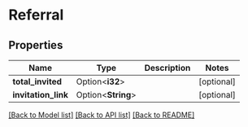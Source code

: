 # Referral

## Properties

Name | Type | Description | Notes
------------ | ------------- | ------------- | -------------
**total_invited** | Option<**i32**> |  | [optional]
**invitation_link** | Option<**String**> |  | [optional]

[[Back to Model list]](../README.md#documentation-for-models) [[Back to API list]](../README.md#documentation-for-api-endpoints) [[Back to README]](../README.md)



